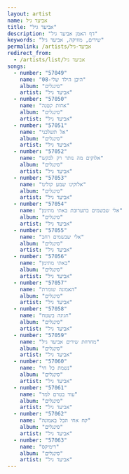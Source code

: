```yaml
---
layout: artist
name: אביעד גיל
title: "אביעד גיל"
description: "דף האמן אביעד גיל"
keywords: "שירים, מוזיקה, אביעד גיל"
permalink: /artists/אביעד-גיל
redirect_from:
  - /artists/list/אביעד גיל
songs:
  - number: "57049"
    name: "08-היכן הילד שלי"
    album: "סינגלים"
    artist: "אביעד גיל"
  - number: "57050"
    name: "אחות קטנה"
    album: "סינגלים"
    artist: "אביעד גיל"
  - number: "57051"
    name: "אל תשלכני"
    album: "סינגלים"
    artist: "אביעד גיל"
  - number: "57052"
    name: "אלוקים מה נותר רק לבקש"
    album: "סינגלים"
    artist: "אביעד גיל"
  - number: "57053"
    name: "אלוקינו שמע קולינו"
    album: "סינגלים"
    artist: "אביעד גיל"
  - number: "57054"
    name: "אלי שבשמים בתערובת באתי מתימן"
    album: "סינגלים"
    artist: "אביעד גיל"
  - number: "57055"
    name: "אלי שבשמים רחב"
    album: "סינגלים"
    artist: "אביעד גיל"
  - number: "57056"
    name: "באתי מתימן"
    album: "סינגלים"
    artist: "אביעד גיל"
  - number: "57057"
    name: "האמונה שומרת"
    album: "סינגלים"
    artist: "אביעד גיל"
  - number: "57058"
    name: "חגיגה בשטח"
    album: "סינגלים"
    artist: "אביעד גיל"
  - number: "57059"
    name: "מחרוזת שירים אביעד גיל"
    album: "סינגלים"
    artist: "אביעד גיל"
  - number: "57060"
    name: "נשמת כל חי"
    album: "סינגלים"
    artist: "אביעד גיל"
  - number: "57061"
    name: "עוד בטרם למד"
    album: "סינגלים"
    artist: "אביעד גיל"
  - number: "57062"
    name: "קח אחי הכל באמונה"
    album: "סינגלים"
    artist: "אביעד גיל"
  - number: "57063"
    name: "רימיקס"
    album: "סינגלים"
    artist: "אביעד גיל"
---
```

